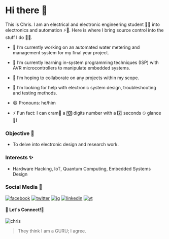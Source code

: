 # Hi there 👋

This is Chris. I am an electrical and electronic engineering student 👨‍🎓 into electronics and automation ⚡🔌. Here is where I bring source control into the stuff I do 👨‍🔬.

- 🔭 I’m currently working on an automated water metering and management system for my final year project.

- 🌱 I’m currently learning in-system programming techniques (ISP) with AVR microcontrollers to manipulate embedded systems.

- 👯 I’m hoping to collaborate on any projects within my scope.

- 🤔 I’m looking for help with electronic system design, troubleshooting and testing methods.

- 😄 Pronouns: he/him

- ⚡ Fun fact: I can cram🧠 a 🔟 digits number with a 2️⃣ seconds ⏲ glance 👀!

### Objective 🥅

- To delve into electronic design and research work.

### Interests ✨

- Hardware Hacking, IoT, Quantum Computing, Embedded Systems Design

### Social Media 🔗
[![facebook](https://user-images.githubusercontent.com/72353423/125992720-87e4f900-5fb6-4e70-abec-7e59e8ac3df9.png)](https://facebook.com/tinegachris "Facebook")   [![twitter](https://user-images.githubusercontent.com/72353423/125992781-3ac7ec7c-0388-42fb-bb50-b5b032298fe2.png)](https://twitter.com/tinegachris "Twitter")    [![ig](https://user-images.githubusercontent.com/72353423/125992854-59e7ea7f-ad4d-498d-a60c-a4130a4d400a.png)](https://www.instagram.com/tinega_chris "Instagram")   [![linkedin](https://user-images.githubusercontent.com/72353423/125992896-fbaa8e4e-7513-4ad2-8e7a-206fd894638c.png)](https://www.linkedin.com/in/tinegachris/ "LinkedIn")   [![yt](https://user-images.githubusercontent.com/72353423/125992973-c8a1a141-3e5e-4a96-867d-036cf3140ca9.png)](https://www.youtube.com/channel/UCzbIXKeV0TRNeBwJuc5zfYg "YouTube")
#### 🥳 Let's Connect!🎉
![chris](https://user-images.githubusercontent.com/72353423/125993225-b69246dc-d06d-49f5-bb9c-e8104910b901.png)
>They think I am a GURU; I agree.
<!--
**tinegachris/tinegachris** is a ✨ _special_ ✨ repository because its `README.md` (this file) appears on your GitHub profile.

Here are some ideas to get you started:

- 🔭 I’m currently working on ...
- 🌱 I’m currently learning ...
- 👯 I’m looking to collaborate on ...
- 🤔 I’m looking for help with ...
- 💬 Ask me about 
- 📫 How to reach me: the email is on my profile
- 😄 Pronouns: he/him
- ⚡ Fun fact: I can cram🧠 🔟 digits with a 2️⃣ seconds ⏲ glance 👀!
-->
